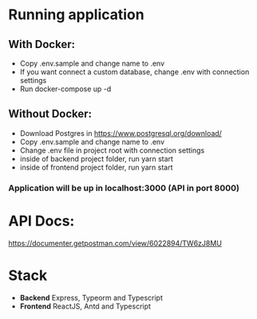 # Running application

## **With Docker:**

- Copy .env.sample and change name to .env
- If you want connect a custom database, change .env with connection settings
- Run docker-compose up -d

## **Without Docker:**

- Download Postgres in https://www.postgresql.org/download/
- Copy .env.sample and change name to .env
- Change .env file in project root with connection settings
- inside of backend project folder, run yarn start
- inside of frontend project folder, run yarn start

### Application will be up in localhost:3000 **(API in port 8000)**

# API Docs:

https://documenter.getpostman.com/view/6022894/TW6zJ8MU

# Stack

- **Backend** Express, Typeorm and Typescript
- **Frontend** ReactJS, Antd and Typescript
